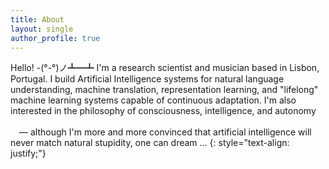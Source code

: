 ```yaml
---
title: About
layout: single
author_profile: true
---
```



Hello! -(°-°)ノ┻━┻ I'm a research scientist and musician based in Lisbon, Portugal. I build Artificial Intelligence systems for natural language understanding, machine translation, representation learning, and "lifelong" machine learning systems capable of continuous adaptation. I'm also interested in the philosophy of consciousness, intelligence, and autonomy <br/><br/>&emsp;&mdash; although I'm more and more convinced that artificial intelligence will never match natural stupidity, one can dream ...
{: style="text-align: justify;"}
